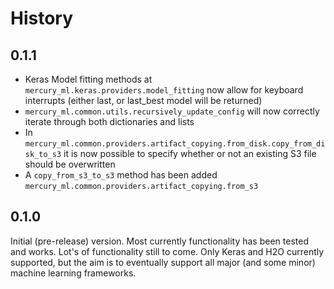 # History

## 0.1.1

- Keras Model fitting methods at `mercury_ml.keras.providers.model_fitting` now allow for keyboard interrupts (either last, or last_best model will be returned)
- `mercury_ml.common.utils.recursively_update_config` will now correctly iterate through both dictionaries and lists
- In `mercury_ml.common.providers.artifact_copying.from_disk.copy_from_disk_to_s3` it is now possible to specify whether or not an existing S3 file should be overwritten 
- A `copy_from_s3_to_s3` method has been added `mercury_ml.common.providers.artifact_copying.from_s3`

## 0.1.0

Initial (pre-release) version. Most currently functionality has been tested and works. Lot's of functionality still to come.
Only Keras and H2O currently supported, but the aim is to eventually support all major (and some minor) machine learning
frameworks.